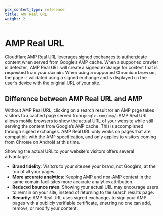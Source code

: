 ```yaml
---
pcx_content_type: reference
title: AMP Real URL
weight: 2
---
```


# AMP Real URL

Cloudflare AMP Real URL leverages signed exchanges to authenticate content when served from Google’s AMP cache. When a supported crawler is detected, AMP Real URL will create a signed exchange for content that is requested from your domain. When using a supported Chromium browser, the page is validated using a signed exchange and is displayed on the user’s device with the original URL of your site.
 
## Difference between AMP Real URL and AMP

Without AMP Real URL, clicking on a search result for an AMP page takes visitors to a cached page served from `google.com/amp/`. AMP Real URL allows mobile browsers to show the actual URL of your website while still serving the content from Google’s AMP cache. This is accomplished through signed exchanges. AMP Real URL only works on pages that are compatible with the AMP specification, and only applies to visitors coming from Chrome on Android at this time. 

Showing the actual URL to your website's visitors offers several advantages:

* **Brand fidelity**: Visitors to your site see your brand, not Google’s, at the top of all your pages.
* **More accurate analytics**: Keeping AMP and non-AMP content in the same domain facilitates more accurate analytics attribution.
* **Reduced bounce rates**: Showing your actual URL may encourage users to remain on your site, instead of returning to the search results page.
* **Security**: AMP Real URL uses signed exchanges to sign your AMP pages with a publicly verifiable certificate, ensuring no one can add, remove, or modify your content.